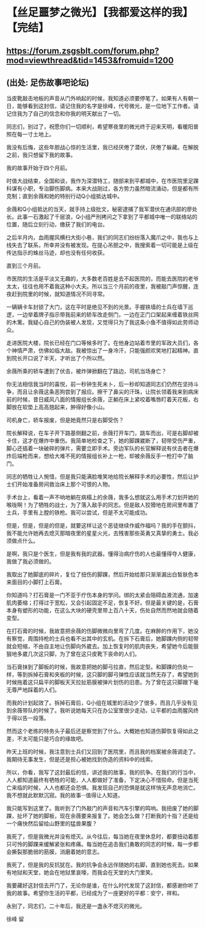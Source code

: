 # 【丝足噩梦之微光】【我都爱这样的我】【完结】
## https://forum.zsgsblt.com/forum.php?mod=viewthread&tid=1453&fromuid=1200
## (出处: 足伤故事吧论坛)

当皮靴敲击地板的声音从门外响起的时候，我知道必须要停笔了。如果有人有朝一日，能够看到这封信，请记住我的名字是徐峰，代号微光，是一位地下工作者。请记住我为了自己的信念和你我的明天献出了一切。

同志们，别过了，祝愿你们一切顺利，希望寒夜里的微光终于迎来天明，看暖阳普照在每一寸土地上。

我没有后悔，这些年胆战心惊的生活里，我已经厌倦了潜伏，厌倦了躲藏。在解脱之前，我只想留下我的故事。

我的故事开始于四个月前。

时值大战结束，全国和谈，我作为深潜特工，随部来到平都城中，在市医院里足踝科谋有小职，专治脚伤脚病。本来大战刚过，各方势力虽然暗流涌动，但是都有所克制；直到余薇和她的特别行动Q小组抵达城中。

余薇和Q小组抵达的当天，就手持上级批文，秘密逮捕了我军潜伏在通讯部的廖处长。此事一石激起了千层浪，Q小组严刑拷问之下拿到了平都城中唯一的联络站的位置，随后立刻行动，缴获了我们的电台。

之后半月内，血雨腥风横扫大街小巷，我们的同志们纷纷落入魔爪之中，我也与上线失去了联系，所幸并没有被发现。在提心吊胆之中，我搜索着一切可能是上级在传达指示的蛛丝马迹，却也没有任何收获。

直到三个月前。

市医院的生活是平淡又无趣的，大多数老百姓是去不起医院的，而能去医院的老爷太太，往往也用不着我这种小大夫。所以当三个月前的夜里，我被敲门声惊醒，连夜赶到院里的时候，就知道情况不同寻常。

一辆辆卡车封锁了大门，这在平时是绝见不到的光景。手握铁墙的士兵在墙下巡逻，一边举着牌子指示带我前来的轿车改走侧门，一边在正门口架起来缠着铁丝网的木篱。我疑心自己的伪装被人发现，又觉得只为了我这条小鱼不值得如此劳师动众。

走进医院大楼，院长已经在门口等候多时了。在他身边站着市里的军政大员们，各个神情严肃，仿佛如临大敌。我被惊出了一身冷汗，只能强颜欢笑地打起精神。直到院长开口说了半天，才听出了个所以然。

余薇所乘的轿车遭到了伏击，被炸弹掀翻在了路边，司机当场身亡？

你无法相信我当时的喜悦，前一秒钟生死未卜，后一秒却知道同志们仍然在坚持斗争，而且让余薇这条恶狗尝到了报应。擦干了鼻尖的汗珠，让院长领着我来到病床前的时候，昔日威风八面的情报组长余薇，正躺在床上紧咬着嘴唇盯着天花板，右脚放在软垫上高高翘起来，肿得好像小山。

司机身亡，轿车报废，但是她竟然只是右脚受伤？

院长解释说，在车子开下路基侧翻之前，余薇打开车门，跳车而出，可是右脚却被卡住，这才在爆炸中重伤。我简单地检查之下，她的脚踝崴断了，韧带受伤严重，脚心还插着一块破碎的弹片，需要立即手术。旁边军队的长官解释说有伏击者在爆炸后端枪而来，想给大难不死的情报组长补上一枪，却被余薇反手一枪打中了脑门。

同志的牺牲让人惋惜，但是我只能满脸堆笑地给院长解释手术的必要性，然后让护士们开始准备房间救治床上那个可恨的人物。

手术台上，看着一声不响地躺在病榻上的余薇，我多么想就这么用手术刀划开她的喉咙啊！为了牺牲的战士，为了落入敌手的同志。但是敌人狡猾地在房间里布置了士兵，手里有上膛的铁枪。我可以尝试，但是不太可能成功。

但是，但是，但是的但是，就要这样让这个恶徒继续作威作福吗？我的手在颤抖，我不能允许她再去熄灭那暗夜里的星星火光，去残害那些英勇又真挚的勇士。我必须做点什么。

是啊，我只是个医生，但是我有我的武器。懂得治病疗伤的人也最懂得夺人健康，我做了我必须做的。

我取出了她脚底的碎片，复位了扭伤的脚踝，然后开始给那只渐渐漏出白皙肤色本来面目的小脚打上石膏。

你知道吗？打石膏是一门不亚于疗伤本身的学问。绑的太紧会阻碍血液流通，加速肌肉萎缩；打得过于宽松，又会引起固定不足，恢复不好。但是最关键的是，石膏本身有塑形的功能，在这么大块的硬壳里带上百八十天，伤处自然而然地就会随着变型。

在打石膏的时候，我故意把余薇的伤脚微微向里弯了几度。在麻醉的作用下，她没有察觉，周围持枪的士兵也看不出其中的玄机。在拆下石膏后，她脚踝内侧的韧带就会短缩，不由自主地让伤脚向外崴去。加上恢复时的肌肉丧失，希望她今后能狠狠地多崴几次这只脚，为了曾在这只皮靴下丧命的人们。

当石膏抹到了脚板的时候，我故意把她的脚弓拉直，然后定型。和脚踝的伤处一样，等到拆掉石膏和夹板的时候，这只脚的脚弓弹性应该就当然无存了，希望她到时候拖着这只扁平的脚板天天拉扯筋膜被弹片划伤的旧患。为了曾在这只脚跟下毫无尊严地踩着的人们。

而我的计划起效了。拆掉石膏后，Q小组在城里的活动少了很多，而且几乎没有见到余薇带队的时候了。我听说她每天只在办公室里很少走动，让平都的血雨腥风终于得以告一段落。

然而这个老练的特务头子最后还是察觉到了什么。大概她也知道伤脚恢复得如此之差，不太可能只是巧合的缘故吧。

昨天上班的时候，我注意到士兵们又回到了医院里，而且我的档案被余薇调走了。我期待无事发生，但是还是担心被她找到伪造的资料中的线索。

所以，你看，我写了这封最后的信，讲述我的故事，我的抗争。在我们的行当中，人人都知道最终有牺牲的可能，人人都做好了准备，下定决心不惜殒命。但是当死亡来临的时候，人人也都还会恐惧。我发现自己的恐惧是就这样悄无声息地消亡。我不想就此默默沉寂。我的故事···值得让人知道。

我只能写到这里了。我听到了门外敲门的声音和汽车引擎的鸣响。我扭废了她的脚踝，扯坏了她的脚板，现在余薇要来报复了。她会怎么做？打断我的十指？还是给一个痛快然后留给山野里的猛兽果腹？

我死了，但是我微光并没有熄灭。从今往后，每当她在夜里休息时，都要扭动着那只可怜的脚踝来缓解紧张和疼痛。每当她在追击我们勇敢的同志的时候，每一步都会撕裂那脆弱的筋膜，消磨着她的意志。

我死了，但是我的反抗犹在。我的抗争会永远伴随她的右脚，直到她也死去。如果有地狱和天堂，她会在地狱里哀嚎，而我会在天堂的大门里笑。

我要藏好这封信去开门了，无论你是谁，在什么时代发现了这封信，都感谢你听了我的故事。希望你生活的平都，已经成为了一座更好的平都：安宁，祥和。

永别了，同志们，二十年后，我还是一盏永不熄灭的微光。

徐峰 留

